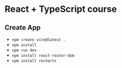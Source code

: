 # React + TypeScript course

## Create App

- `npm create vite@latest .`
- `npm install`
- `npm run dev`
- `npm install react-router-dom`
- `npm install recharts`

